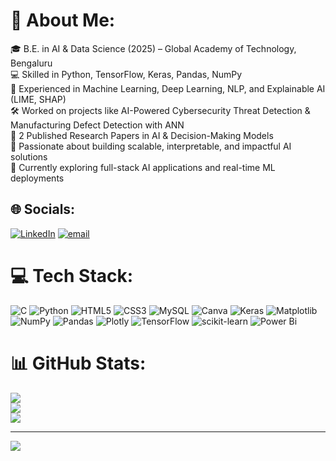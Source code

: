 # 💫 About Me:
🎓 B.E. in AI & Data Science (2025) – Global Academy of Technology, Bengaluru<br>💻 Skilled in Python, TensorFlow, Keras, Pandas, NumPy<br>🤖 Experienced in Machine Learning, Deep Learning, NLP, and Explainable AI (LIME, SHAP)<br>🛠 Worked on projects like AI-Powered Cybersecurity Threat Detection & Manufacturing Defect Detection with ANN<br>📄 2 Published Research Papers in AI & Decision-Making Models<br>🚀 Passionate about building scalable, interpretable, and impactful AI solutions<br>🌱 Currently exploring full-stack AI applications and real-time ML deployments


## 🌐 Socials:
[![LinkedIn](https://img.shields.io/badge/LinkedIn-%230077B5.svg?logo=linkedin&logoColor=white)](https://linkedin.com/in/https://www.linkedin.com/in/prithvi-achar/) [![email](https://img.shields.io/badge/Email-D14836?logo=gmail&logoColor=white)](mailto:prithviachar1ga21ad043@gmail.com) 

# 💻 Tech Stack:
![C](https://img.shields.io/badge/c-%2300599C.svg?style=flat&logo=c&logoColor=white) ![Python](https://img.shields.io/badge/python-3670A0?style=flat&logo=python&logoColor=ffdd54) ![HTML5](https://img.shields.io/badge/html5-%23E34F26.svg?style=flat&logo=html5&logoColor=white) ![CSS3](https://img.shields.io/badge/css3-%231572B6.svg?style=flat&logo=css3&logoColor=white) ![MySQL](https://img.shields.io/badge/mysql-4479A1.svg?style=flat&logo=mysql&logoColor=white) ![Canva](https://img.shields.io/badge/Canva-%2300C4CC.svg?style=flat&logo=Canva&logoColor=white) ![Keras](https://img.shields.io/badge/Keras-%23D00000.svg?style=flat&logo=Keras&logoColor=white) ![Matplotlib](https://img.shields.io/badge/Matplotlib-%23ffffff.svg?style=flat&logo=Matplotlib&logoColor=black) ![NumPy](https://img.shields.io/badge/numpy-%23013243.svg?style=flat&logo=numpy&logoColor=white) ![Pandas](https://img.shields.io/badge/pandas-%23150458.svg?style=flat&logo=pandas&logoColor=white) ![Plotly](https://img.shields.io/badge/Plotly-%233F4F75.svg?style=flat&logo=plotly&logoColor=white) ![TensorFlow](https://img.shields.io/badge/TensorFlow-%23FF6F00.svg?style=flat&logo=TensorFlow&logoColor=white) ![scikit-learn](https://img.shields.io/badge/scikit--learn-%23F7931E.svg?style=flat&logo=scikit-learn&logoColor=white) ![Power Bi](https://img.shields.io/badge/power_bi-F2C811?style=flat&logo=powerbi&logoColor=black)
# 📊 GitHub Stats:
![](https://github-readme-stats.vercel.app/api?username=PrithviAchar21&theme=omni&hide_border=false&include_all_commits=true&count_private=true)<br/>
![](https://nirzak-streak-stats.vercel.app/?user=PrithviAchar21&theme=omni&hide_border=false)<br/>
![](https://github-readme-stats.vercel.app/api/top-langs/?username=PrithviAchar21&theme=omni&hide_border=false&include_all_commits=true&count_private=true&layout=compact)

---
[![](https://visitcount.itsvg.in/api?id=PrithviAchar21&icon=0&color=0)](https://visitcount.itsvg.in)


